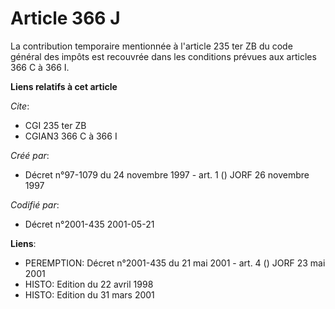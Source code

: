 # Article 366 J

La contribution temporaire mentionnée à l'article 235 ter ZB du code général des impôts est recouvrée dans les conditions
prévues aux articles 366 C à 366 I.

**Liens relatifs à cet article**

_Cite_:

  - CGI 235 ter ZB
  - CGIAN3 366 C à 366 I

_Créé par_:

  - Décret n°97-1079 du 24 novembre 1997 - art. 1 () JORF 26 novembre 1997

_Codifié par_:

  - Décret n°2001-435 2001-05-21

**Liens**:

  - PEREMPTION: Décret n°2001-435 du 21 mai 2001 - art. 4 () JORF 23 mai 2001
  - HISTO: Edition du 22 avril 1998
  - HISTO: Edition du 31 mars 2001
